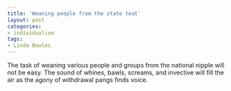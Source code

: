 ```yaml
---
title: 'Weaning people from the state teat'
layout: post
categories:
- individualism
tags:
- Linda Bowles
---
```


The task of weaning various people and groups from the national nipple will not be easy. The sound of whines, bawls, screams, and invective will fill the air as the agony of withdrawal pangs finds voice.